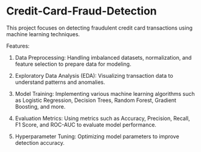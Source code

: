 # Credit-Card-Fraud-Detection

This project focuses on detecting fraudulent credit card transactions using machine learning techniques. 


Features: 
1) Data Preprocessing: Handling imbalanced datasets, normalization, and feature selection to prepare data for modeling.

2) Exploratory Data Analysis (EDA): Visualizing transaction data to understand patterns and anomalies.

3) Model Training: Implementing various machine learning algorithms such as Logistic Regression, Decision Trees, Random Forest, Gradient Boosting, and more.

4) Evaluation Metrics: Using metrics such as Accuracy, Precision, Recall, F1 Score, and ROC-AUC to evaluate model performance.

5) Hyperparameter Tuning: Optimizing model parameters to improve detection accuracy.
